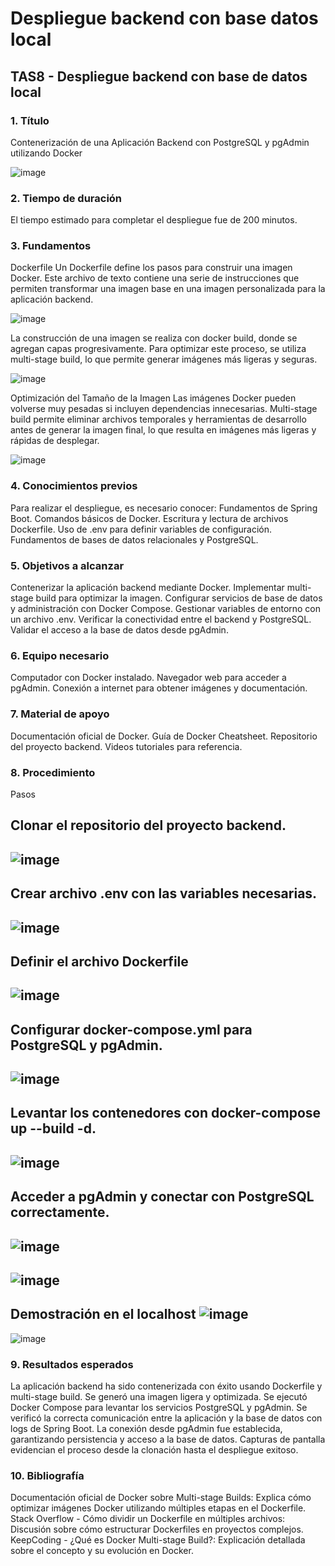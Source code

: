 # Despliegue backend con base datos local

## TAS8 - Despliegue backend con base de datos local

### 1. Título
Contenerización de una Aplicación Backend con PostgreSQL y pgAdmin utilizando Docker

![image](https://github.com/user-attachments/assets/7c76ca17-fadc-4d3b-9504-8059b5805926)

### 2. Tiempo de duración

El tiempo estimado para completar el despliegue fue de 200 minutos.

### 3. Fundamentos
Dockerfile
Un Dockerfile define los pasos para construir una imagen Docker. Este archivo de texto contiene una serie de instrucciones que permiten transformar una imagen base en una imagen personalizada para la aplicación backend.

![image](https://github.com/user-attachments/assets/aea108aa-47f7-49a3-9675-5889d42587c9)

La construcción de una imagen se realiza con docker build, donde se agregan capas progresivamente. Para optimizar este proceso, se utiliza multi-stage build, lo que permite generar imágenes más ligeras y seguras.

![image](https://github.com/user-attachments/assets/6530dbf8-7e68-40e2-bf70-84bd79c21658)

Optimización del Tamaño de la Imagen
Las imágenes Docker pueden volverse muy pesadas si incluyen dependencias innecesarias. Multi-stage build permite eliminar archivos temporales y herramientas de desarrollo antes de generar la imagen final, lo que resulta en imágenes más ligeras y rápidas de desplegar.

![image](https://github.com/user-attachments/assets/6cc810da-ed05-48f4-b661-2a9e4b48743e)

### 4. Conocimientos previos

Para realizar el despliegue, es necesario conocer:
Fundamentos de Spring Boot.
Comandos básicos de Docker.
Escritura y lectura de archivos Dockerfile.
Uso de .env para definir variables de configuración.
Fundamentos de bases de datos relacionales y PostgreSQL.

### 5. Objetivos a alcanzar

Contenerizar la aplicación backend mediante Docker.
Implementar multi-stage build para optimizar la imagen.
Configurar servicios de base de datos y administración con Docker Compose.
Gestionar variables de entorno con un archivo .env.
Verificar la conectividad entre el backend y PostgreSQL.
Validar el acceso a la base de datos desde pgAdmin.

### 6. Equipo necesario

Computador con Docker instalado.
Navegador web para acceder a pgAdmin.
Conexión a internet para obtener imágenes y documentación.

### 7. Material de apoyo

Documentación oficial de Docker.
Guía de Docker Cheatsheet.
Repositorio del proyecto backend.
Videos tutoriales para referencia.

### 8. Procedimiento

Pasos

Clonar el repositorio del proyecto backend.
----
![image](https://github.com/user-attachments/assets/f6bc9c0e-bada-476e-93cd-ee301f6b01d4)
----
Crear archivo .env con las variables necesarias.
----
![image](https://github.com/user-attachments/assets/a2f04274-c07b-4ebd-a4aa-0f1a92e0f476)
----
Definir el archivo Dockerfile
----
![image](https://github.com/user-attachments/assets/36036b20-86ec-40a4-8e31-8c78a97d7c55)
----
Configurar docker-compose.yml para PostgreSQL y pgAdmin.
----
![image](https://github.com/user-attachments/assets/3a84b2f7-1ded-4e00-8f03-bb50b08ef8ca)
----
Levantar los contenedores con docker-compose up --build -d.
----
![image](https://github.com/user-attachments/assets/27e630d2-8b39-4265-bf9b-db36c9a46d33)
-----
Acceder a pgAdmin y conectar con PostgreSQL correctamente.
----
![image](https://github.com/user-attachments/assets/6022aced-4825-4265-830c-ea1a0b04ea45)
---
![image](https://github.com/user-attachments/assets/27a64138-4e5d-48e7-9231-4fd36f83bfa6)
---
Demostración en el localhost
![image](https://github.com/user-attachments/assets/02de7daa-b1d3-4d9a-bc1b-1542bf9ed6c7)
---
![image](https://github.com/user-attachments/assets/f5a61d96-9115-49c6-87c9-621f0f177712)


### 9. Resultados esperados

La aplicación backend ha sido contenerizada con éxito usando Dockerfile y multi-stage build.
Se generó una imagen ligera y optimizada.
Se ejecutó Docker Compose para levantar los servicios PostgreSQL y pgAdmin.
Se verificó la correcta comunicación entre la aplicación y la base de datos con logs de Spring Boot.
La conexión desde pgAdmin fue establecida, garantizando persistencia y acceso a la base de datos.
Capturas de pantalla evidencian el proceso desde la clonación hasta el despliegue exitoso.

### 10. Bibliografía

Documentación oficial de Docker sobre Multi-stage Builds: Explica cómo optimizar imágenes Docker utilizando múltiples etapas en el Dockerfile.
Stack Overflow - Cómo dividir un Dockerfile en múltiples archivos: Discusión sobre cómo estructurar Dockerfiles en proyectos complejos.
KeepCoding - ¿Qué es Docker Multi-stage Build?: Explicación detallada sobre el concepto y su evolución en Docker.
